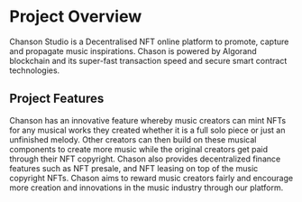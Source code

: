 # Project Overview
Chanson Studio is a Decentralised NFT online platform to promote, capture and propagate music inspirations. Chason is powered by Algorand blockchain and its super-fast transaction speed and secure smart contract technologies. 

## Project Features
Chanson has an innovative feature whereby music creators can mint NFTs for any musical works they created whether it is a full solo piece or just an unfinished melody. Other creators can then build on these musical components to create more music while the original creators get paid through their NFT copyright.
Chason also provides decentralized finance features such as NFT presale, and NFT leasing on top of the music copyright NFTs.
Chason aims to reward music creators fairly and encourage more creation and innovations in the music industry through our platform.



